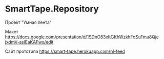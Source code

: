 # SmartTape.Repository
Проект "Умная лента" 

Макет
https://docs.google.com/presentation/d/1SDnO83eltGKhWzkhFoSuTmu8QjejxdmV-asIEaKAFwo/edit

Сайт прототипа
https://smart-tape.herokuapp.com/nl-feed
